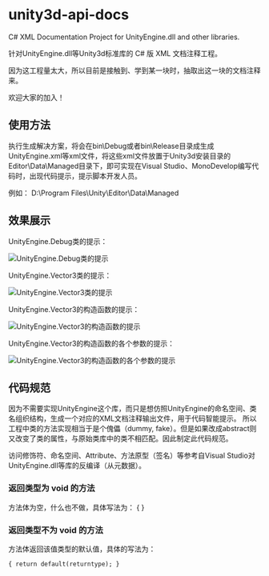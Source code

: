 # unity3d-api-docs

C# XML Documentation Project for UnityEngine.dll and other libraries.

针对UnityEngine.dll等Unity3d标准库的 C# 版 XML 文档注释工程。

因为这工程量太大，所以目前是接触到、学到某一块时，抽取出这一块的文档注释来。

欢迎大家的加入！

## 使用方法
执行生成解决方案，将会在bin\Debug或者bin\Release目录成生成UnityEngine.xml等xml文件，将这些xml文件放置于Unity3d安装目录的Editor\Data\Managed目录下，即可实现在Visual Studio、MonoDevelop编写代码时，出现代码提示，提示脚本开发人员。

例如：
    D:\Program Files\Unity\Editor\Data\Managed

## 效果展示

UnityEngine.Debug类的提示：

![UnityEngine.Debug类的提示](http://img.blog.csdn.net/20150330141742083)

UnityEngine.Vector3类的提示：

![UnityEngine.Vector3类的提示](http://img.blog.csdn.net/20150330141923889)

UnityEngine.Vector3的构造函数的提示：

![UnityEngine.Vector3的构造函数的提示](http://img.blog.csdn.net/20150330142007990)

UnityEngine.Vector3的构造函数的各个参数的提示：

![UnityEngine.Vector3的构造函数的各个参数的提示](http://img.blog.csdn.net/20150330142056319)

## 代码规范

因为不需要实现UnityEngine这个库，而只是想仿照UnityEngine的命名空间、类名组织结构，生成一个对应的XML文档注释输出文件，用于代码智能提示。
所以工程中类的方法实现相当于是个傀儡（dummy, fake）。但是如果改成abstract则又改变了类的属性，与原始类库中的类不相匹配。因此制定此代码规范。

访问修饰符、命名空间、Attribute、方法原型（签名）等参考自Visual Studio对UnityEngine.dll等库的反编译（从元数据）。

### 返回类型为 void 的方法

方法体为空，什么也不做，具体写法为：
    { }

### 返回类型不为 void 的方法

方法体返回该值类型的默认值，具体的写法为：

    { return default(returntype); }
